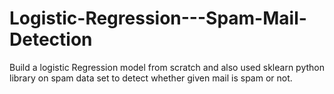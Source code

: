 # Logistic-Regression---Spam-Mail-Detection
Build a logistic Regression model from scratch and also used sklearn python library on spam data set to detect whether given mail is spam or not.
